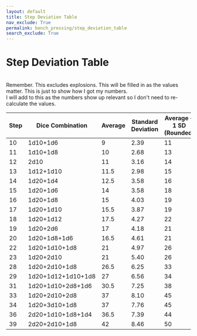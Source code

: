 ```yaml
---
layout: default
title: Step Deviation Table
nav_exclude: True
permalink: bench_pressing/step_deviation_table
search_exclude: True
---
```

# Step Deviation Table

<br>
Remember. This excludes explosions. This will be filled in as the values matter. This is just to show how I got my numbers.
<br>
I will add to this as the numbers show up relevant so I don't need to re-calculate the values.
<br>

| Step | Dice Combination          | Average  | Standard Deviation | Average + 1 SD (Rounded) |
|------|---------------------------|----------|--------------------|--------------------------|
| 10   | 1d10+1d6                  | 9        | 2.39               | 11                       |
| 11   | 1d10+1d8                  | 10       | 2.68               | 13                       |
| 12   | 2d10                      | 11       | 3.16               | 14                       |
| 13   | 1d12+1d10                 | 11.5     | 2.98               | 15                       |
| 14   | 1d20+1d4                  | 12.5     | 3.58               | 16                       |
| 15   | 1d20+1d6                  | 14       | 3.58               | 18                       |
| 16   | 1d20+1d8                  | 15       | 4.03               | 19                       |
| 17   | 1d20+1d10                 | 15.5     | 3.87               | 19                       |
| 18   | 1d20+1d12                 | 17.5     | 4.27               | 22                       |
| 19   | 1d20+2d6                  | 17       | 4.18               | 21                       |
| 20   | 1d20+1d8+1d6              | 16.5     | 4.61               | 21                       |
| 22   | 1d20+1d10+1d8             | 21       | 4.97               | 26                       |
| 23   | 1d20+2d10                 | 21       | 5.40               | 26                       |
| 28   | 1d20+2d10+1d8             | 26.5     | 6.25               | 33                       | 
| 29   | 1d20+1d12+1d10+1d8        | 27       | 6.56               | 34                       |
| 31   | 1d20+1d10+2d8+1d6         | 30.5     | 7.25               | 38                       |
| 33   | 1d20+2d10+2d8             | 37       | 8.10               | 45                       | 
| 34   | 1d20+3d10+1d8             | 37       | 7.76               | 45                       |
| 36   | 2d20+1d10+1d8+1d4         | 36.5     | 7.39               | 44                       |
| 39   | 2d20+2d10+1d8             | 42       | 8.46               | 50                       |